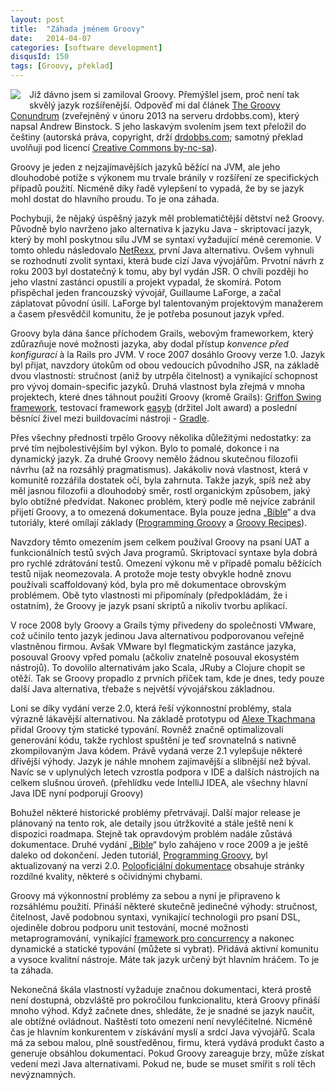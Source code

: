 ```yaml
---
layout: post
title:  "Záhada jménem Groovy"
date:   2014-04-07
categories: [software development]
disqusId: 150
tags: [Groovy, překlad]
---
```

<div style="float: left; margin: 0 1em 1em 0; text-align: center;"><a href="http://en.wikipedia.org/wiki/File:Groovy-logo.svg"><img src="https://upload.wikimedia.org/wikipedia/commons/thumb/3/36/Groovy-logo.svg/200px-Groovy-logo.svg.png" /></a></div>Již dávno jsem si zamiloval Groovy. Přemýšlel jsem, proč není tak skvělý jazyk rozšířenější. Odpověď mi dal článek <a href="http://www.drdobbs.com/jvm/the-groovy-conundrum/240147731">The Groovy Conundrum</a> (zveřejněný v únoru 2013 na serveru drdobbs.com), který napsal Andrew Binstock. S jeho laskavým svolením jsem text přeložil do češtiny (autorská práva, copyright, drží <a href="http://www.drdobbs.com/">drdobbs.com</a>; samotný překlad uvolňuji pod licencí <a href="http://creativecommons.org/licenses/by-nc-sa/3.0/cz/">Creative Commons by-nc-sa</a>).

Groovy je jeden z nejzajímavějších jazyků běžící na JVM, ale jeho dlouhodobé potíže s výkonem mu trvale bránily v rozšíření ze specifických případů použití.  Nicméně díky řadě vylepšení to vypadá, že by se jazyk mohl dostat do hlavního proudu. To je ona záhada.
<!--more-->

Pochybuji, že nějaký úspěšný jazyk měl problematičtější dětství než Groovy. Původně bylo navrženo jako alternativa k jazyku Java - skriptovací jazyk, který by mohl poskytnou sílu JVM se syntaxí vyžadující méně ceremonie. V tomto ohledu následovalo <a href="http://www.drdobbs.com/jvm/using-netrexx/184410534">NetRexx</a>, první Java alternativu. Ovšem vyhnuli se rozhodnutí zvolit syntaxi, která bude cizí Java vývojářům. Prvotní návrh z roku 2003 byl dostatečný k tomu, aby byl vydán JSR. O chvíli později ho jeho vlastní zastánci opustili a projekt vypadal, že skomírá. Potom přispěchal jeden francouzský vývojář, Guillaume LaForge, a začal záplatovat původní úsilí. LaForge byl talentovaným projektovým manažerem a časem přesvědčil komunitu, že je potřeba posunout jazyk vpřed.
 
Groovy byla dána šance příchodem Grails, webovým frameworkem, který zdůrazňuje nové možnosti jazyka, aby dodal přístup <i>konvence před konfigurací</i> à la Rails pro JVM. V roce 2007 dosáhlo Groovy verze 1.0. Jazyk byl přijat, navzdory útokům od obou vedoucích původního JSR, na základě dvou vlastností: stručnost (aniž by utrpěla čitelnost) a vynikající schopnost pro vývoj domain-specific jazyků. Druhá vlastnost byla zřejmá v mnoha projektech, které dnes táhnout použití Groovy (kromě Grails): <a href="http://griffon.codehaus.org/">Griffon Swing framework</a>, testovací framework <a href="http://www.easyb.org/">easyb</a> (držitel Jolt award) a poslední běsnící živel mezi buildovacími nástroji - <a href="http://www.gradle.org/">Gradle</a>.

Přes všechny přednosti trpělo Groovy několika důležitými nedostatky: za prvé tím nejbolestivějším byl výkon. Bylo to pomalé, dokonce i na dynamický jazyk. Za druhé Groovy nemělo žádnou skutečnou filozofii návrhu (až na rozsáhlý pragmatismus). Jakákoliv nová vlastnost, která v komunitě rozzářila dostatek očí, byla zahrnuta. Takže jazyk, spíš než aby měl jasnou filozofii a dlouhodobý směr, rostl organickým způsobem, jaký bylo obtížné předvídat. Nakonec problém, který podle mě nejvíce zabránil přijetí Groovy, a to omezená dokumentace. Byla pouze jedna „<a href="http://amzn.to/1gWZ7SD">Bible</a>“ a dva tutoriály, které omílají základy (<a href="http://amzn.to/OiBecb">Programming Groovy</a> a <a href="http://amzn.to/1lGnVBd">Groovy Recipes</a>).

Navzdory těmto omezením jsem celkem používal Groovy na psaní UAT a funkcionálních testů svých Java programů. Skriptovací syntaxe byla dobrá pro rychlé zdrátování testů. Omezení výkonu mě v případě pomalu běžících testů nijak neomezovala. A protože moje testy obvykle hodně znovu používali scaffoldovaný kód, byla pro mě dokumentace obrovským problémem. Obě tyto vlastnosti mi připomínaly (předpokládám, že i ostatním), že Groovy je jazyk psaní skriptů a nikoliv tvorbu aplikací.

V roce 2008 byly Groovy a Grails týmy přivedeny do společnosti VMware, což učinilo tento jazyk jedinou Java alternativou podporovanou veřejně vlastněnou firmou. Avšak VMware byl flegmatickým zastánce jazyka, posouval Groovy vpřed pomalu (ačkoliv znatelně posouval ekosystém nástrojů). To dovolilo alternativám jako Scala, JRuby a Clojure chopit se otěží. Tak se Groovy propadlo z prvních příček tam, kde je dnes, tedy pouze další Java alternativa, třebaže s největší vývojářskou základnou.

Loni se díky vydání verze 2.0, která řeší výkonnostní problémy, stala výrazně lákavější alternativou. Na základě prototypu od <a href="http://www.drdobbs.com/open-source/language-of-the-month-groovy-how-java-an/229500788">Alexe Tkachmana</a> přidal Groovy tým statické typování. Rovněž značně optimalizovali generování kódu, takže rychlost spuštění je teď srovnatelná s nativně zkompilovaným Java kódem. Právě vydaná verze 2.1 vylepšuje některé dřívější výhody. Jazyk je náhle mnohem zajímavější a slibnější než býval. Navíc se v uplynulých letech vzrostla podpora v IDE a dalších nástrojích na celkem slušnou úroveň. (přehlídku vede IntelliJ IDEA, ale všechny hlavní Java IDE nyní podporují Groovy)

Bohužel některé historické problémy přetrvávají. Další major release je plánovaný na tento rok, ale detaily jsou útržkovité a stále ještě není k dispozici roadmapa. Stejně tak opravdovým problém nadále zůstává dokumentace. Druhé vydání „<a href="http://amzn.to/1oz3t7q">Bible</a>“ bylo zahájeno v roce 2009 a je ještě daleko od dokončení. Jeden tutoriál, <a href="http://amzn.to/1oz3Eja">Programming Groovy</a>, byl aktualizovaný na verzi 2.0. <a href="http://groovy.codehaus.org/Documentation">Polooficiální dokumentace</a> obsahuje stránky rozdílné kvality, některé s očividnými chybami.

Groovy má výkonnostní problémy za sebou a nyní je připraveno k rozsáhlému použití. Přináší některé skutečně jedinečné výhody: stručnost, čitelnost, Javě podobnou syntaxi, vynikající technologii pro psaní DSL, ojediněle dobrou podporu unit testování, mocné možnosti metaprogramování, vynikající <a href="http://gpars.codehaus.org/">framework pro concurrency</a> a nakonec dynamické a statické typování (můžete si vybrat). Přidává aktivní komunitu a vysoce kvalitní nástroje. Máte tak jazyk určený být hlavním hráčem. To je ta záhada.

Nekonečná škála vlastností vyžaduje značnou dokumentaci, která prostě není dostupná, obzvláště pro pokročilou funkcionalitu, která Groovy přináší mnoho výhod. Když začnete dnes, shledáte, že je snadné se jazyk naučit, ale obtížné ovládnout. Naštěstí toto omezení není nevyléčitelné. Nicméně čas je hlavním konkurentem v získávání myslí a srdcí Java vývojářů. Scala má za sebou malou, plně soustředěnou, firmu, která vydává produkt často a generuje obsáhlou dokumentaci. Pokud Groovy zareaguje brzy, může získat vedení mezi Java alternativami. Pokud ne, bude se muset smířit s rolí těch nevýznamných. 
